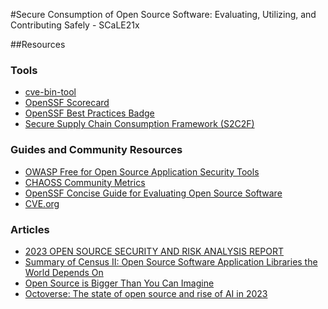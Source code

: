 #Secure Consumption of Open Source Software: Evaluating, Utilizing, and Contributing Safely - SCaLE21x

##Resources

### Tools

- [cve-bin-tool](https://github.com/intel/cve-bin-tool)
- [OpenSSF Scorecard](https://securityscorecards.dev/)
- [OpenSSF Best Practices Badge](https://www.bestpractices.dev/)
- [Secure Supply Chain Consumption Framework (S2C2F)](https://github.com/ossf/s2c2f/tree/main)

### Guides and Community Resources
- [OWASP Free for Open Source Application Security Tools](https://owasp.org/www-community/Free_for_Open_Source_Application_Security_Tools)
- [CHAOSS Community Metrics](https://chaoss.community)
- [OpenSSF Concise Guide for Evaluating Open Source Software](https://best.openssf.org/Concise-Guide-for-Evaluating-Open-Source-Software)
- [CVE.org](https://cve.org)

### Articles

- [2023 OPEN SOURCE SECURITY AND RISK ANALYSIS REPORT](https://www.synopsys.com/content/dam/synopsys/sig-assets/reports/rep-ossra-2023.pdf)
- [Summary of Census II: Open Source Software Application Libraries the World Depends On](https://www.linuxfoundation.org/blog/blog/a-summary-of-census-ii-open-source-software-application-libraries-the-world-depends-on)
- [Open Source is Bigger Than You Can Imagine](https://anchore.com/blog/open-source-is-bigger-than-you-imagine/)
- [Octoverse: The state of open source and rise of AI in 2023](https://github.blog/2023-11-08-the-state-of-open-source-and-ai/)



